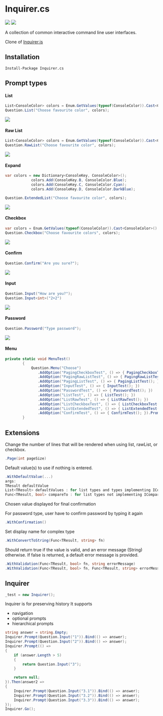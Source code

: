 [build]:     https://ci.appveyor.com/project/agolaszewski/inquirer-cs
[build-img]: https://ci.appveyor.com/api/projects/status/ou95jchcrvug0e9g/branch/master?svg=true
[nuget-img]: https://img.shields.io/nuget/v/Inquirer.cs.svg
[nuget]:     https://www.nuget.org/packages/Inquirer.cs/

[checkbox-img]: Assets/Screenshots/checkbox.png
[confirm-img]: Assets/Screenshots/confirm.PNG
[extended-img]: Assets/Screenshots/extended.png
[input-img]: Assets/Screenshots/input.png
[list-img]: Assets/Screenshots/list.png
[password-img]: Assets/Screenshots/password.PNG
[rawlist-img]: Assets/Screenshots/rawlist.png

Inquirer.cs
===========

[![][build-img]][build]
[![][nuget-img]][nuget]

A collection of common interactive command line user interfaces.

Clone of [Inquirer.js](https://github.com/SBoudrias/Inquirer.js)

## Installation

```shell
Install-Package Inquirer.cs
```

## Prompt types

#### List

```csharp
List<ConsoleColor> colors = Enum.GetValues(typeof(ConsoleColor)).Cast<ConsoleColor>().ToList();
Question.List("Choose favourite color", colors);
```
![][list-img]

#### Raw List
```csharp
List<ConsoleColor> colors = Enum.GetValues(typeof(ConsoleColor)).Cast<ConsoleColor>().ToList();
Question.RawList("Choose favourite color", colors);
```
![][rawlist-img]

#### Expand
```csharp
var colors = new Dictionary<ConsoleKey, ConsoleColor>();
            colors.Add(ConsoleKey.B, ConsoleColor.Blue);
            colors.Add(ConsoleKey.C, ConsoleColor.Cyan);
            colors.Add(ConsoleKey.D, ConsoleColor.DarkBlue);

Question.ExtendedList("Choose favourite color", colors);
```
![][extended-img]

#### Checkbox
```csharp
var colors = Enum.GetValues(typeof(ConsoleColor)).Cast<ConsoleColor>().ToList();
Question.Checkbox("Choose favourite colors", colors);
```
![][checkbox-img]

#### Confirm
```csharp
Question.Confirm("Are you sure?");
```
![][confirm-img]

#### Input
```csharp
Question.Input("How are you?");
Question.Input<int>("2+2")
```
![][input-img]

#### Password
```csharp
Question.Password("Type password");
```
![][password-img]

#### Menu

```csharp
private static void MenuTest()
        {
            Question.Menu("Choose")
               .AddOption("PagingCheckboxTest", () => { PagingCheckboxTest(); })
               .AddOption("PagingRawListTest", () => { PagingRawListTest(); })
               .AddOption("PagingListTest", () => { PagingListTest(); })
               .AddOption("InputTest", () => { InputTest(); })
               .AddOption("PasswordTest", () => { PasswordTest(); })
               .AddOption("ListTest", () => { ListTest(); })
               .AddOption("ListRawTest", () => { ListRawTest(); })
               .AddOption("ListCheckboxTest", () => { ListCheckboxTest(); })
               .AddOption("ListExtendedTest", () => { ListExtendedTest(); })
               .AddOption("ConfirmTest", () => { ConfirmTest(); }).Prompt();
        }
```

## Extensions

Change the number of lines that will be rendered when using list, rawList, or checkbox.
```csharp
.Page(int pageSize)
```

Default value(s) to use if nothing is entered.
```csharp
.WithDefaultValue(...)
args:
TResult defaultValue
List<TResult> defaultValues : for list types and types implementing IComparable
Func<TResult, bool> compareTo : for list types not implementing IComparable

```
Chosen value displayed for final confirmation

For password type, user have to confirm password by typing it again

```csharp
.WithConfirmation()
```

Set display name for complex type
```csharp
.WithConvertToString(Func<TResult, string> fn)
```

Should return true if the value is valid, and an error message (String) otherwise. If false is returned, a default error message is provided.

```csharp
.WithValidation(Func<TResult, bool> fn, string errorMessage)
.WithValidation(Func<TResult, bool> fn, Func<TResult, string> errorMessageFn)
```

## Inquirer

```csharp
_test = new Inquirer();
```
Inquirer is for preserving history
It supports 
- navigation
- optional prompts
- hierarchical prompts


```csharp
string answer = string.Empty;
Inquirer.Prompt(Question.Input("1")).Bind(() => answer);
Inquirer.Prompt(Question.Input("2")).Bind(() => answer);
Inquirer.Prompt(() =>
{
    if (answer.Length > 5)
    {
        return Question.Input("3");
    }

    return null;
}).Then(answer2 =>
{
    Inquirer.Prompt(Question.Input("3.1")).Bind(() => answer);
    Inquirer.Prompt(Question.Input("3.2")).Bind(() => answer);
    Inquirer.Prompt(Question.Input("3.3")).Bind(() => answer);
});
Inquirer.Go();
```





